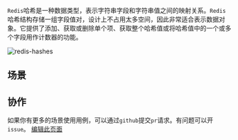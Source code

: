 `Redis`哈希是一种数据类型，表示字符串字段和字符串值之间的映射关系。`Redis`哈希结构存储一组字段值对，设计上不占用太多空间，因此非常适合表示数据对象。它提供了添加、获取或删除单个项、获取整个哈希值或将哈希值中的一个或多个字段用作计数器的功能。

![redis-hashes](https://redis.com/wp-content/uploads/2019/07/data-structures-_hashes.svg?&auto=webp&quality=85,75&width=800)

## 场景

## 协作

如果你有更多的场景使用用例，可以通过`github`提交`pr`请求。有问题可以开`issue`。
[编辑此页面](https://github.com/TianLiangZhou/loocode.com/blob/main/docs/redis/Redis%E5%AE%9E%E7%94%A8%E6%8C%87%E5%8D%97/%E6%9C%89%E5%BA%8F%E9%9B%86%E5%90%88%E7%AF%87.md)
